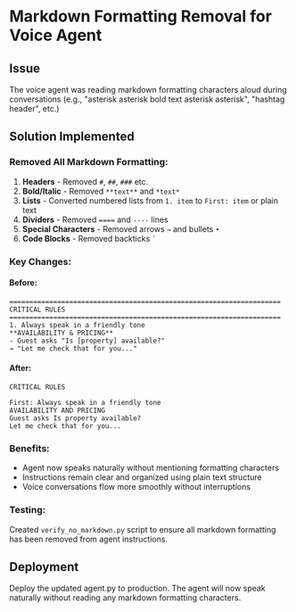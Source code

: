 # Markdown Formatting Removal for Voice Agent

## Issue
The voice agent was reading markdown formatting characters aloud during conversations (e.g., "asterisk asterisk bold text asterisk asterisk", "hashtag header", etc.)

## Solution Implemented

### Removed All Markdown Formatting:

1. **Headers** - Removed `#`, `##`, `###` etc.
2. **Bold/Italic** - Removed `**text**` and `*text*`
3. **Lists** - Converted numbered lists from `1. item` to `First: item` or plain text
4. **Dividers** - Removed `====` and `----` lines
5. **Special Characters** - Removed arrows `→` and bullets `•`
6. **Code Blocks** - Removed backticks `` ` ``

### Key Changes:

#### Before:
```
====================================================================
CRITICAL RULES
====================================================================
1. Always speak in a friendly tone
**AVAILABILITY & PRICING**
- Guest asks "Is [property] available?"
→ "Let me check that for you..."
```

#### After:
```
CRITICAL RULES

First: Always speak in a friendly tone
AVAILABILITY AND PRICING
Guest asks Is property available?
Let me check that for you...
```

### Benefits:
- Agent now speaks naturally without mentioning formatting characters
- Instructions remain clear and organized using plain text structure
- Voice conversations flow more smoothly without interruptions

### Testing:
Created `verify_no_markdown.py` script to ensure all markdown formatting has been removed from agent instructions.

## Deployment
Deploy the updated agent.py to production. The agent will now speak naturally without reading any markdown formatting characters.